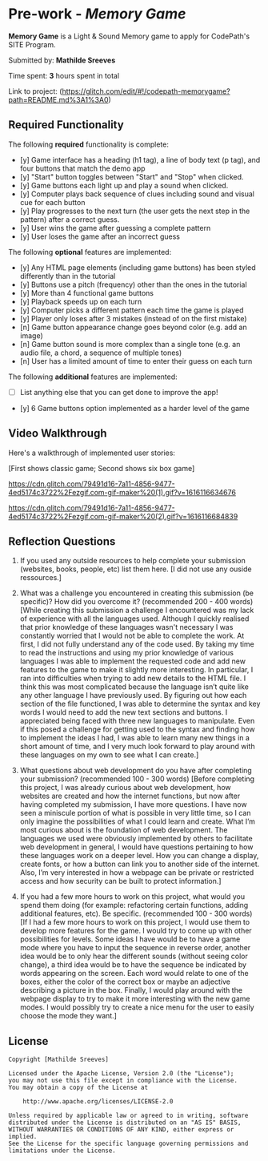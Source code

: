 # Pre-work - *Memory Game*

**Memory Game** is a Light & Sound Memory game to apply for CodePath's SITE Program. 

Submitted by: **Mathilde Sreeves**

Time spent: **3** hours spent in total

Link to project: (https://glitch.com/edit/#!/codepath-memorygame?path=README.md%3A1%3A0)

## Required Functionality

The following **required** functionality is complete:

* [y] Game interface has a heading (h1 tag), a line of body text (p tag), and four buttons that match the demo app
* [y] "Start" button toggles between "Start" and "Stop" when clicked. 
* [y] Game buttons each light up and play a sound when clicked. 
* [y] Computer plays back sequence of clues including sound and visual cue for each button
* [y] Play progresses to the next turn (the user gets the next step in the pattern) after a correct guess. 
* [y] User wins the game after guessing a complete pattern
* [y] User loses the game after an incorrect guess

The following **optional** features are implemented:

* [y] Any HTML page elements (including game buttons) has been styled differently than in the tutorial
* [y] Buttons use a pitch (frequency) other than the ones in the tutorial
* [y] More than 4 functional game buttons
* [y] Playback speeds up on each turn
* [y] Computer picks a different pattern each time the game is played
* [y] Player only loses after 3 mistakes (instead of on the first mistake)
* [n] Game button appearance change goes beyond color (e.g. add an image)
* [n] Game button sound is more complex than a single tone (e.g. an audio file, a chord, a sequence of multiple tones)
* [n] User has a limited amount of time to enter their guess on each turn

The following **additional** features are implemented:

- [ ] List anything else that you can get done to improve the app!
- [y] 6 Game buttons option implemented as a harder level of the game

## Video Walkthrough

Here's a walkthrough of implemented user stories:

[First shows classic game; Second shows six box game] 

https://cdn.glitch.com/79491d16-7a11-4856-9477-4ed5174c3722%2Fezgif.com-gif-maker%20(1).gif?v=1616116634676

https://cdn.glitch.com/79491d16-7a11-4856-9477-4ed5174c3722%2Fezgif.com-gif-maker%20(2).gif?v=1616116684839


## Reflection Questions
1. If you used any outside resources to help complete your submission (websites, books, people, etc) list them here. 
[I did not use any ouside ressources.]

2. What was a challenge you encountered in creating this submission (be specific)? How did you overcome it? (recommended 200 - 400 words) 
[While creating this submission a challenge I encountered was my lack of experience with all the languages used. Although I quickly realised that prior knowledge of these languages wasn't necessary I was constantly worried that I would not be able to complete the work. At first, I did not fully understand any of the code used. By taking my time to read the instructions and using my prior knowledge of various languages I was able to implement the requested code and add new features to the game to make it slightly more interesting. In particular, I ran into difficulties when trying to add new details to the HTML file. I think this was most complicated because the language isn’t quite like any other language I have previously used. By figuring out how each section of the file functioned, I was able to determine the syntax and key words I would need to add the new text sections and buttons. I appreciated being faced with three new languages to manipulate. Even if this posed a challenge for getting used to the syntax and finding how to implement the ideas I had, I was able to learn many new things in a short amount of time, and I very much look forward to play around with these languages on my own to see what I can create.]

3. What questions about web development do you have after completing your submission? (recommended 100 - 300 words) 
[Before completing this project, I was already curious about web development, how websites are created and how the internet functions, but now after having completed my submission, I have more questions. I have now seen a miniscule portion of what is possible in very little time, so I can only imagine the possibilities of what I could learn and create. What I’m most curious about is the foundation of web development. The languages we used were obviously implemented by others to facilitate web development in general, I would have questions pertaining to how these languages work on a deeper level. How you can change a display, create fonts, or how a button can link you to another side of the internet. Also, I’m very interested in how a webpage can be private or restricted access and how security can be built to protect information.]

4. If you had a few more hours to work on this project, what would you spend them doing (for example: refactoring certain functions, adding additional features, etc). Be specific. (recommended 100 - 300 words) 
[If I had a few more hours to work on this project, I would use them to develop more features for the game. I would try to come up with other possibilities for levels. Some ideas I have would be to have a game mode where you have to input the sequence in reverse order, another idea would be to only hear the different sounds (without seeing color change), a third idea would be to have the sequence be indicated by words appearing on the screen. Each word would relate to one of the boxes, either the color of the correct box or maybe an adjective describing a picture in the box. Finally, I would play around with the webpage display to try to make it more interesting with the new game modes. I would possibly try to create a nice menu for the user to easily choose the mode they want.]



## License

    Copyright [Mathilde Sreeves]

    Licensed under the Apache License, Version 2.0 (the "License");
    you may not use this file except in compliance with the License.
    You may obtain a copy of the License at

        http://www.apache.org/licenses/LICENSE-2.0

    Unless required by applicable law or agreed to in writing, software
    distributed under the License is distributed on an "AS IS" BASIS,
    WITHOUT WARRANTIES OR CONDITIONS OF ANY KIND, either express or implied.
    See the License for the specific language governing permissions and
    limitations under the License.